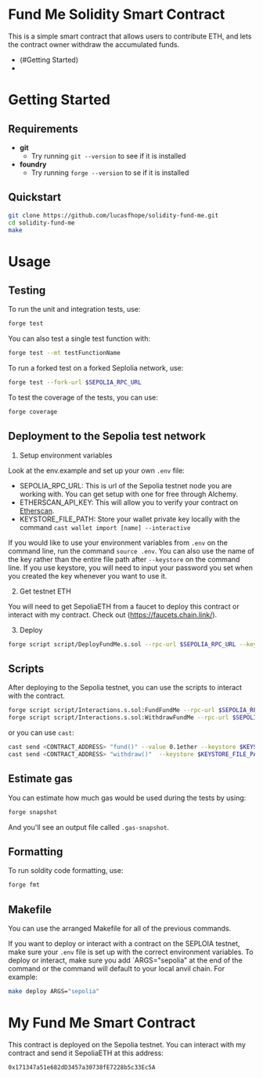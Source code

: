 # Fund Me Solidity Smart Contract

This is a simple smart contract that allows users to contribute ETH, and lets the contract owner withdraw the accumulated funds.

- (#Getting Started)
- 

# Getting Started

## Requirements

- **git**
    - Try running `git --version` to see if it is installed
- **foundry**
    - Try running `forge --version` to se if it is installed

## Quickstart

```bash
git clone https://github.com/lucasfhope/solidity-fund-me.git
cd solidity-fund-me
make
```

# Usage

## Testing

To run the unit and integration tests, use:

```bash
forge test
```

You can also test a single test function with:

```bash
forge test --mt testFunctionName
```

To run a forked test on a forked Seplolia network, use:

```bash
forge test --fork-url $SEPOLIA_RPC_URL
```

To test the coverage of the tests, you can use:

```bash
forge coverage
```

## Deployment to the Sepolia test network

1. Setup environment variables

Look at the env.example and set up your own `.env` file:

- SEPOLIA_RPC_URL: This is url of the Sepolia testnet node you are working with. You can get setup with one for free through Alchemy.
- ETHERSCAN_API_KEY: This will allow you to verify your contract on [Etherscan](https://etherscan.io).
- KEYSTORE_FILE_PATH: Store your wallet private key locally with the command `cast wallet import [name] --interactive`

If you would like to use your environment variables from `.env` on the command line, run the command `source .env`. You can also use the name of the key rather than the entire file path after `--keystore` on the command line. If you use keystore, you will need to input your password you set when you created the key whenever you want to use it.

2. Get testnet ETH

You will need to get SepoliaETH from a faucet to deploy this contract or interact with my contract. Check out (https://faucets.chain.link/).

3. Deploy

```bash
forge script script/DeployFundMe.s.sol --rpc-url $SEPOLIA_RPC_URL --keystore $KEYSTORE_FILE_PATH --broadcast --verify --etherscan-api-key $ETHERSCAN_API_KEY
```

## Scripts

After deploying to the Sepolia testnet, you can use the scripts to interact with the contract.

```bash
forge script script/Interactions.s.sol:FundFundMe --rpc-url $SEPOLIA_RPC_URL --keystore $KEYSTORE_FILE_PATH  --broadcast
forge script script/Interactions.s.sol:WithdrawFundMe --rpc-url $SEPOLIA_RPC_URL --keystore $KEYSTORE_FILE_PATH  --broadcast
```

or you can use `cast`:

```bash
cast send <CONTRACT_ADDRESS> "fund()" --value 0.1ether --keystore $KEYSTORE_FILE_PATH --rpc-url $EPOLIA_RPC_URL
cast send <CONTRACT_ADDRESS> "withdraw()"  --keystore $KEYSTORE_FILE_PATH --rpc-url $SEPOLIA_RPC_URL
```

## Estimate gas

You can estimate how much gas would be used during the tests by using:

```bash
forge snapshot
```

And you'll see an output file called `.gas-snapshot`.

## Formatting

To run soldity code formatting, use:

```bash
forge fmt
```

## Makefile

You can use the arranged Makefile for all of the previous commands. 

If you want to deploy or interact with a contract on the SEPLOIA testnet, make sure your `.env` file is set up with the correct environment variables. To deploy or interact, make sure you add `ARGS="sepolia" at the end of the command or the command will default to your local anvil chain. For example:

```bash
make deploy ARGS="sepolia"
```

# My Fund Me Smart Contract

This contract is deployed on the Sepolia testnet. You can interact with my contract and send it SepoliaETH at this address:

`0x171347a51e682dD3457a30738fE7228b5c33Ec5A`
